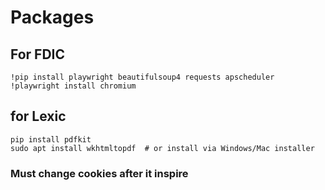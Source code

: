 # Packages
## For FDIC
```
!pip install playwright beautifulsoup4 requests apscheduler
!playwright install chromium
```

## for Lexic
```
pip install pdfkit
sudo apt install wkhtmltopdf  # or install via Windows/Mac installer
```

### Must change cookies after it inspire
